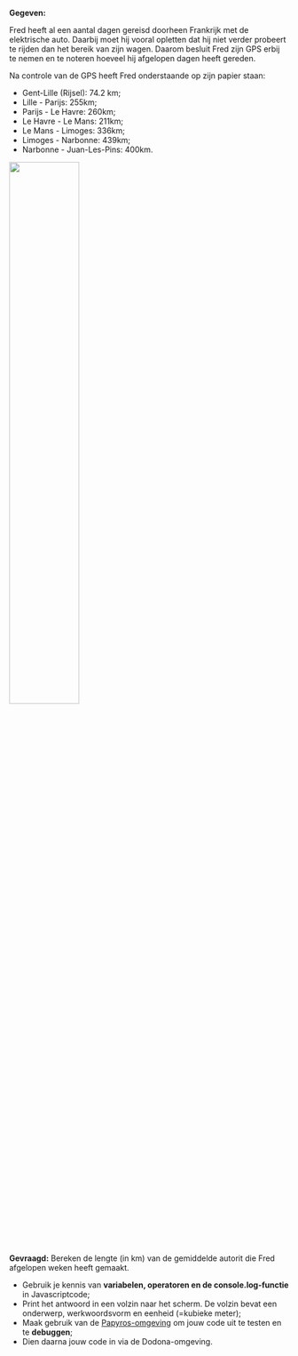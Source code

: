 **Gegeven:**

Fred heeft al een aantal dagen gereisd doorheen Frankrijk met de elektrische auto. Daarbij moet hij vooral opletten dat hij 
niet verder probeert te rijden dan het bereik van zijn wagen. Daarom besluit Fred zijn GPS erbij te nemen en te noteren hoeveel hij
afgelopen dagen heeft gereden. 

Na controle van de GPS heeft Fred onderstaande op zijn papier staan: 
* Gent-Lille (Rijsel): 74.2 km; 
* Lille - Parijs: 255km; 
* Parijs - Le Havre: 260km; 
* Le Havre - Le Mans: 211km; 
* Le Mans - Limoges: 336km;
* Limoges - Narbonne: 439km;
* Narbonne - Juan-Les-Pins: 400km. 

<img src="https://images.pexels.com/photos/11139552/pexels-photo-11139552.jpeg?auto=compress&cs=tinysrgb&w=1260&h=750&dpr=1" width="50%"/>


**Gevraagd:**
Bereken de lengte (in km) van de gemiddelde autorit die Fred afgelopen weken heeft gemaakt. 

* Gebruik je kennis van **variabelen, operatoren en de console.log-functie** in Javascriptcode;
* Print het antwoord in een volzin naar het scherm. De volzin bevat een onderwerp, werkwoordsvorm en eenheid (=kubieke meter); 
* Maak gebruik van de [Papyros-omgeving](https://papyros.dodona.be/?locale=nl&language=JavaScript) om jouw code uit te testen en te **debuggen**; 
* Dien daarna jouw code in via de Dodona-omgeving. 